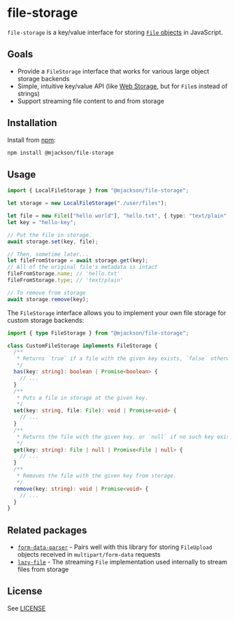 # file-storage

`file-storage` is a key/value interface for storing [`File` objects](https://developer.mozilla.org/en-US/docs/Web/API/File) in JavaScript.

## Goals

- Provide a `FileStorage` interface that works for various large object storage backends
- Simple, intuitive key/value API (like [Web Storage](https://developer.mozilla.org/en-US/docs/Web/API/Web_Storage_API), but for `File`s instead of strings)
- Support streaming file content to and from storage

## Installation

Install from [npm](https://www.npmjs.com/):

```sh
npm install @mjackson/file-storage
```

## Usage

```ts
import { LocalFileStorage } from "@mjackson/file-storage";

let storage = new LocalFileStorage("./user/files");

let file = new File(["hello world"], "hello.txt", { type: "text/plain" });
let key = "hello-key";

// Put the file in storage.
await storage.set(key, file);

// Then, sometime later...
let fileFromStorage = await storage.get(key);
// All of the original file's metadata is intact
fileFromStorage.name; // 'hello.txt'
fileFromStorage.type; // 'text/plain'

// To remove from storage
await storage.remove(key);
```

The `FileStorage` interface allows you to implement your own file storage for custom storage
backends:

```ts
import { type FileStorage } from "@mjackson/file-storage";

class CustomFileStorage implements FileStorage {
  /**
   * Returns `true` if a file with the given key exists, `false` otherwise.
   */
  has(key: string): boolean | Promise<boolean> {
    // ...
  }
  /**
   * Puts a file in storage at the given key.
   */
  set(key: string, file: File): void | Promise<void> {
    // ...
  }
  /**
   * Returns the file with the given key, or `null` if no such key exists.
   */
  get(key: string): File | null | Promise<File | null> {
    // ...
  }
  /**
   * Removes the file with the given key from storage.
   */
  remove(key: string): void | Promise<void> {
    // ...
  }
}
```

## Related packages

- [`form-data-parser`](https://github.com/mjackson/form-data-parser) - Pairs well with this library
  for storing `FileUpload` objects received in `multipart/form-data` requests
- [`lazy-file`](https://github.com/mjackson/lazy-file) - The streaming `File` implementation used
  internally to stream files from storage

## License

See [LICENSE](https://github.com/mjackson/file-storage/blob/main/LICENSE)
